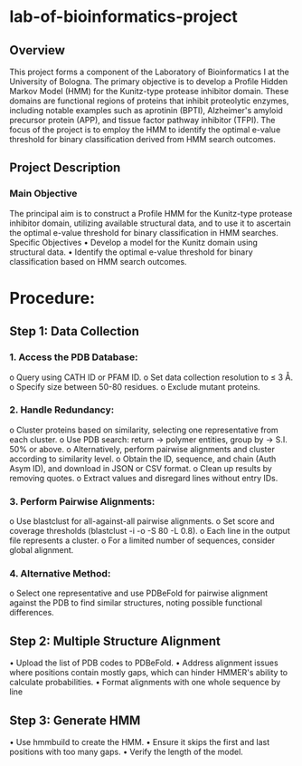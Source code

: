 # lab-of-bioinformatics-project

## Overview

This project forms a component of the Laboratory of Bioinformatics I at the University of Bologna. The primary objective is to develop a Profile Hidden Markov Model (HMM) for the Kunitz-type protease inhibitor domain. These domains are functional regions of proteins that inhibit proteolytic enzymes, including notable examples such as aprotinin (BPTI), Alzheimer's amyloid precursor protein (APP), and tissue factor pathway inhibitor (TFPI). The focus of the project is to employ the HMM to identify the optimal e-value threshold for binary classification derived from HMM search outcomes.

## Project Description

### Main Objective

The principal aim is to construct a Profile HMM for the Kunitz-type protease inhibitor domain, utilizing available structural data, and to use it to ascertain the optimal e-value threshold for binary classification in HMM searches.
Specific Objectives
•	Develop a model for the Kunitz domain using structural data.
•	Identify the optimal e-value threshold for binary classification based on HMM search outcomes.

# Procedure:
## Step 1: Data Collection
### 1.	Access the PDB Database:
o	Query using CATH ID or PFAM ID.
o	Set data collection resolution to ≤ 3 Å.
o	Specify size between 50-80 residues.
o	Exclude mutant proteins.

### 2.	Handle Redundancy:
o	Cluster proteins based on similarity, selecting one representative from each cluster.
o	Use PDB search: return -> polymer entities, group by -> S.I. 50% or above.
o	Alternatively, perform pairwise alignments and cluster according to similarity level.
o	Obtain the ID, sequence, and chain (Auth Asym ID), and download in JSON or CSV format.
o	Clean up results by removing quotes.
o	Extract values and disregard lines without entry IDs.

### 3.	Perform Pairwise Alignments:
o	Use blastclust for all-against-all pairwise alignments.
o	Set score and coverage thresholds (blastclust -i <fastafile> -o <outfile> -S 80 -L 0.8).
o	Each line in the output file represents a cluster.
o	For a limited number of sequences, consider global alignment.

### 4.	Alternative Method:
o	Select one representative and use PDBeFold for pairwise alignment against the PDB to find similar structures, noting possible functional differences.

## Step 2: Multiple Structure Alignment
•	Upload the list of PDB codes to PDBeFold.
•	Address alignment issues where positions contain mostly gaps, which can hinder HMMER's ability to calculate probabilities.
•	Format alignments with one whole sequence by line 

## Step 3: Generate HMM
•	Use hmmbuild to create the HMM.
•	Ensure it skips the first and last positions with too many gaps.
•	Verify the length of the model.
